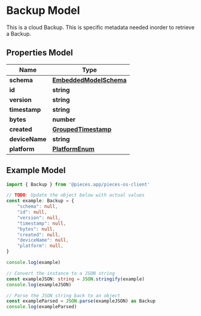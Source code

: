
# Backup Model

This is a cloud Backup. This is specific metadata needed inorder to retrieve a Backup.

## Properties Model

Name | Type
------------ | -------------
**schema** | [**EmbeddedModelSchema**](EmbeddedModelSchema)
**id** | **string**
**version** | **string**
**timestamp** | **string**
**bytes** | **number**
**created** | [**GroupedTimestamp**](GroupedTimestamp)
**deviceName** | **string**
**platform** | [**PlatformEnum**](PlatformEnum)

## Example Model

```typescript
import { Backup } from '@pieces.app/pieces-os-client'

// TODO: Update the object below with actual values
const example: Backup = {
    "schema": null,
    "id": null,
    "version": null,
    "timestamp": null,
    "bytes": null,
    "created": null,
    "deviceName": null,
    "platform": null,
}

console.log(example)

// Convert the instance to a JSON string
const exampleJSON: string = JSON.stringify(example)
console.log(exampleJSON)

// Parse the JSON string back to an object
const exampleParsed = JSON.parse(exampleJSON) as Backup
console.log(exampleParsed)
```


